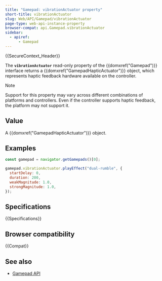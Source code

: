 ```yaml
---
title: "Gamepad: vibrationActuator property"
short-title: vibrationActuator
slug: Web/API/Gamepad/vibrationActuator
page-type: web-api-instance-property
browser-compat: api.Gamepad.vibrationActuator
sidebar:
  - apiref:
      - Gamepad
---
```


{{SecureContext_Header}}

The **`vibrationActuator`** read-only property of the {{domxref("Gamepad")}} interface returns a {{domxref("GamepadHapticActuator")}} object, which represents haptic feedback hardware available on the controller.

> [!NOTE]
> Support for this property may vary across different combinations of platforms and controllers. Even if the controller supports haptic feedback, the platform may not support it.

## Value

A {{domxref("GamepadHapticActuator")}} object.

## Examples

```js
const gamepad = navigator.getGamepads()[0];

gamepad.vibrationActuator.playEffect("dual-rumble", {
  startDelay: 0,
  duration: 200,
  weakMagnitude: 1.0,
  strongMagnitude: 1.0,
});
```

## Specifications

{{Specifications}}

## Browser compatibility

{{Compat}}

## See also

- [Gamepad API](/en-US/docs/Web/API/Gamepad_API)
